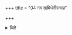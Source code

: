 +++
title = "04 नव सामिधेनीरन्वाह"

+++

<details><summary>थिते</summary>

4. (The Hotr̥) recites nine Sāmidenīs.  

</details>
